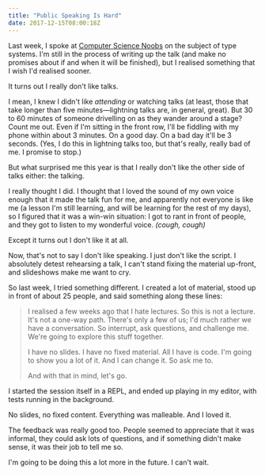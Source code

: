 ```yaml
---
title: "Public Speaking Is Hard"
date: 2017-12-15T08:00:18Z
---
```


Last week, I spoke at [Computer Science Noobs][] on the subject of type systems. I'm still in the process of writing up the talk (and make no promises about if and when it will be finished), but I realised something that I wish I'd realised sooner.

It turns out I really don't like talks.

I mean, I knew I didn't like *attending* or watching talks (at least, those that take longer than five minutes—lightning talks are, in general, great). But 30 to 60 minutes of someone drivelling on as they wander around a stage? Count me out. Even if I'm sitting in the front row, I'll be fiddling with my phone within about 3 minutes. On a good day. On a bad day it'll be 3 seconds. (Yes, I do this in lightning talks too, but that's really, really bad of me. I promise to stop.)

But what surprised me this year is that I really don't like the other side of talks either: the talking.

I really thought I did. I thought that I loved the sound of my own voice enough that it made the talk fun for me, and apparently not everyone is like me (a lesson I'm still learning, and will be learning for the rest of my days), so I figured that it was a win-win situation: I got to rant in front of people, and they got to listen to my wonderful voice. *(cough, cough)*

Except it turns out I don't like it at all.

Now, that's not to say I don't like speaking. I just don't like the script. I absolutely detest rehearsing a talk, I can't stand fixing the material up-front, and slideshows make me want to cry.

So last week, I tried something different. I created a lot of material, stood up in front of about 25 people, and said something along these lines:

> I realised a few weeks ago that I hate lectures. So this is not a lecture. It's not a one-way path. There's only a few of us; I'd much rather we have a conversation. So interrupt, ask questions, and challenge me. We're going to explore this stuff together.
>
> I have no slides. I have no fixed material. All I have is code. I'm going to show you a lot of it. And I can change it. So ask me to.
>
> And with that in mind, let's go.

I started the session itself in a REPL, and ended up playing in my editor, with tests running in the background.

No slides, no fixed content. Everything was malleable. And I loved it.

The feedback was really good too. People seemed to appreciate that it was informal, they could ask lots of questions, and if something didn't make sense, it was their job to tell me so.

I'm going to be doing this a lot more in the future. I can't wait.

[Computer Science Noobs]: https://www.meetup.com/Computer-Science-Noobs/
